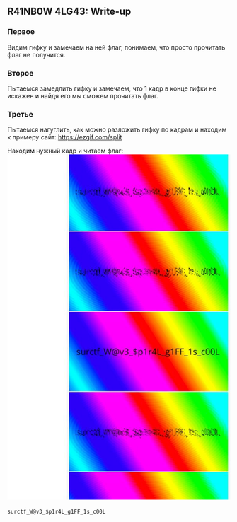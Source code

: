 ## R41NB0W 4LG43: Write-up

### Первое
Видим гифку и замечаем на ней флаг, понимаем, что просто прочитать флаг не получится.

### Второе
Пытаемся замедлить гифку и замечаем, что 1 кадр в конце гифки не искажен и найдя его мы сможем прочитать флаг.

### Третье
Пытаемся нагуглить, как можно разложить гифку по кадрам и находим к примеру сайт: https://ezgif.com/split

Находим нужный кадр и читаем флаг:
![flag](flag.jpg)

`surctf_W@v3_$p1r4L_g1FF_1s_c00L`
